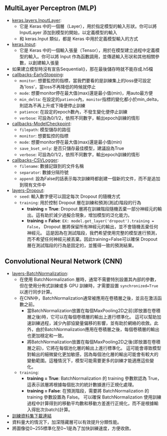 ## MultiLayer Perceptron (MLP)
- [keras.layers.InputLayer](https://www.tensorflow.org/api_docs/python/tf/keras/layers/InputLayer): 
	- 它是 Keras 中的一個層（Layer），用於指定模型的輸入形狀。你可以將 InputLayer 添加到模型的開始，以定義模型的輸入
	- 和 keras.Input 類似，都是 Keras 中用於定義模型輸入的方式
- [keras.Input](https://www.tensorflow.org/api_docs/python/tf/keras/Input): 
	- 它是 Keras 中的一個輸入張量（Tensor），用於在模型建立過程中定義模型的輸入。你可以將 Input 作為函數調用，並傳遞輸入形狀和其他相關參數，以創建輸入張量
- 如果建立模型時沒有宣告Sequential()，那在最後儲存時就不能存成.h5檔
- [callbacks-EarlyStopping](https://www.tensorflow.org/api_docs/python/tf/keras/callbacks/EarlyStopping):
	- `monitor`: 想要監控的指標，當我們要看的是訓練集上的loss便可設定為'loss'，當loss不再降低的時候就停止
    - `mode`: 想要monitor停在最大值(max)還是最小值(min)，用auto最方便
    - `min_delta`: 在設定的`patience`內，`monitor`指標的變化都小於min_delta，則認為不再上升或下降便停止訓練
    - `patience`: 在設定的epoch數內，不發生變化便停止訓練
    - `verbose`: 可設為0/1/2，依照不同數字，輸出epoch訓練的情形
- [callbacks-ModelCheckpoint](https://www.tensorflow.org/api_docs/python/tf/keras/callbacks/ModelCheckpoint):
	- `filepath`: 模型儲存的路徑
	- `monitor`: 想要監控的指標
    - `mode`: 想要monitor停在最大值(max)還是最小值(min)
	- `save_bset_only`: 是否只儲存最佳模型，建議設為True
    - `verbose`: 可設為0/1/2，依照不同數字，輸出epoch訓練的情形
- [callbacks-CSVLogger](https://www.tensorflow.org/api_docs/python/tf/keras/callbacks/CSVLogger):
	- `filename`: 數據記錄到的文件名稱
	- `separator`: 數據分隔符號
	- `append`: 設為False的話表示每次訓練時都創建一個新的文件，而不是追加到現有文件中
- [layers-Dropout](https://www.tensorflow.org/api_docs/python/tf/keras/layers/Dropout):
	- `seed`: 輸入數字便可以固定每次 Dropout 的隨機方式
	- `training`: 用於控制 Dropout 層在訓練和預測(測試)階段的行為 
		- **training = True**: Dropout 層將在訓練階段隨機丟棄一部分神經元的輸出。這有助於減少過擬合現象，增加模型的泛化能力。
		- **training = False**: `EX: model.get_layer('dropout').training = False`， Dropout 層將保留所有神經元的輸出，並不會隨機丟棄任何神經元。 這是因為在測試階段，我們希望使用完整的模型進行預測，而不希望任何神經元被丟棄。因此training=False可以確保 Dropout 層在測試階段的行為是固定的，並獲得一致的預測結果。
		
## Convolutional Neural Network (CNN)
- [layers-BatchNormalization](https://www.tensorflow.org/api_docs/python/tf/keras/layers/BatchNormalization):
	- 在使用 BatchNormalization 層時，通常不需要特別設置其內部的參數，但在使用分佈式訓練或多 GPU 訓練時，才需要設置 `synchronized=True` 以進行同步計算。
	- 在CNN中，BatchNormalization通常被應用在卷積層之後，並且在激活函數之前。
		- 當BatchNormalization放置在每個MaxPooling2D之前(即放置在卷積層之後)時，它可以在每個卷積層的輸出上進行標準化。 這可以幫助加速訓練過程，減少內部協變量偏移的影響，並有助於網絡的收斂。此外，由於BatchNormalization應用在卷積層之後，每個卷積層的輸出也更加穩定和一致。
		- 將BatchNormalization放置在每個MaxPooling2D之後(即放置在卷積層之前)，它將在每個池化層的輸出上進行標準化。 這可能會導致模型對輸出的細微變化更加敏感，因為每個池化層的輸出可能會有較大的變動範圍。這種情況下，模型可能需要更多的訓練才能適應這些變化。
	- `training`: 
		- **training = True**: BatchNormalization 的 training 參數默認為 True，這表示該層將根據每個批次的統計數據進行正規化處理。
		- **training = False**: 在預測階段，需要將 BatchNormalization 的 training 參數設置為 False。 可以確保 BatchNormalization 使用訓練過程中計算得到的移動平均數和移動方差進行正規化，而不是根據輸入得批次(batch)計算。
- [訓練資料集下載連結](https://www.kaggle.com/c/dogs-vs-cats/data) 
- 資料量大的情況下，加深隱藏層可以有效提升分類性能。
- 將圖像從0~255標準化至0~1是為了加快訓練速度，方便收斂。